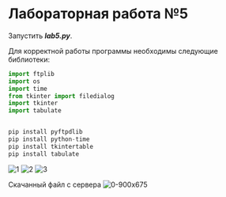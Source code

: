 # Лабораторная работа №5

Запустить ***lab5.py***. 

Для корректной работы программы необходимы следующие библиотеки:

```python
import ftplib
import os
import time
from tkinter import filedialog
import tkinter
import tabulate


pip install pyftpdlib
pip install python-time
pip install tkintertable
pip install tabulate
```


![1](https://user-images.githubusercontent.com/131467212/233774854-406530c7-94aa-4bb6-b348-b2489287904f.png)
![2](https://user-images.githubusercontent.com/131467212/233774861-dc2e7be8-22df-4b01-811c-2ac80b8b6094.png)
![3](https://user-images.githubusercontent.com/131467212/233774863-5fd79b4c-4cc6-470b-bbcc-6851b8aec77c.png)

Скачанный файл с сервера
![0-900x675](https://user-images.githubusercontent.com/131467212/233776177-e5448f1c-6a67-4629-b43e-42ece47939e7.jpg)

